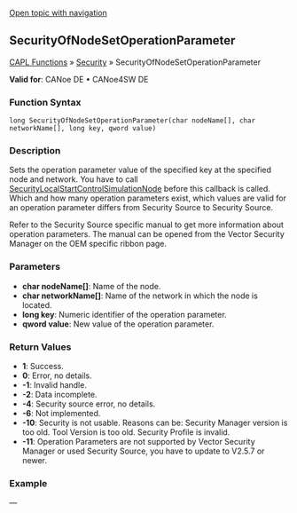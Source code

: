 [Open topic with navigation](../../../../../CANoeDEFamily.htm#Topics/CAPLFunctions/Security/Functions/CAPLfunctionSecurityOfNodeSetOperationParameter.md)

## SecurityOfNodeSetOperationParameter

[CAPL Functions](../../CAPLfunctions.md) » [Security](../CAPLFunctionsSecurityOverview.md) » SecurityOfNodeSetOperationParameter

**Valid for**: CANoe DE • CANoe4SW DE

### Function Syntax

```
long SecurityOfNodeSetOperationParameter(char nodeName[], char networkName[], long key, qword value)
```

### Description

Sets the operation parameter value of the specified key at the specified node and network. You have to call [SecurityLocalStartControlSimulationNode](CAPLfunctionSecurityLocalStartControlSimulationNode.md) before this callback is called. Which and how many operation parameters exist, which values are valid for an operation parameter differs from Security Source to Security Source.

Refer to the Security Source specific manual to get more information about operation parameters. The manual can be opened from the Vector Security Manager on the OEM specific ribbon page.

### Parameters

- **char nodeName[]**: Name of the node.
- **char networkName[]**: Name of the network in which the node is located.
- **long key**: Numeric identifier of the operation parameter.
- **qword value**: New value of the operation parameter.

### Return Values

- **1**: Success.
- **0**: Error, no details.
- **-1**: Invalid handle.
- **-2**: Data incomplete.
- **-4**: Security source error, no details.
- **-6**: Not implemented.
- **-10**: Security is not usable. Reasons can be: Security Manager version is too old. Tool Version is too old. Security Profile is invalid.
- **-11**: Operation Parameters are not supported by Vector Security Manager or used Security Source, you have to update to V2.5.7 or newer.

### Example

—
